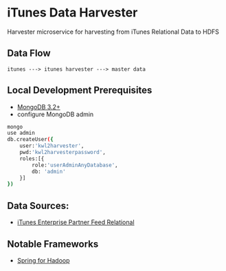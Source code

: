 # iTunes Data Harvester
Harvester microservice for harvesting from iTunes Relational Data to HDFS

## Data Flow
```
itunes ---> itunes harvester ---> master data
```

## Local Development Prerequisites
- [MongoDB 3.2+](https://github.com/hack-of-all-codes/notes-database/blob/master/MongoDB/Setup.md)
- configure MongoDB admin
```sh
mongo
use admin
db.createUser({
    user:'kwl2harvester',
    pwd:'kwl2harvesterpassword',
    roles:[{
        role:'userAdminAnyDatabase', 
        db: 'admin'
    }]
})
```

## Data Sources:
- [iTunes Enterprise Partner Feed Relational](https://affiliate.itunes.apple.com/resources/documentation/itunes-enterprise-partner-feed/)

## Notable Frameworks
- [Spring for Hadoop](http://docs.spring.io/spring-hadoop/docs/2.5.0.RELEASE/reference/html/introduction.html)